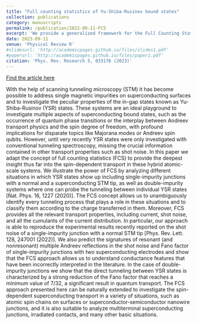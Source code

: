 ```yaml
---
title: "Full counting statistics of Yu-Shiba-Rusinov bound states"
collection: publications
category: manuscripts
permalink: /publication/2023-09-11-FCS
excerpt: 'We provide a generalized framework for the Full Counting Statistics in superconducting junctions with inclusion of Yu-Shiba-Rusinov states.'
date: 2023-09-11
venue: 'Physical Review R'
#slidesurl: 'http://academicpages.github.io/files/slides1.pdf'
#paperurl: 'http://academicpages.github.io/files/paper1.pdf'
citation: 'Phys. Rev. Research 5, 033176 (2023)'
---
```


[Find the article here](https://journals.aps.org/prresearch/abstract/10.1103/PhysRevResearch.5.033176)

With the help of scanning tunneling microscopy (STM) it has become possible to address single magnetic impurities on superconducting surfaces and to investigate the peculiar properties of the in-gap states known as Yu-Shiba-Rusinov (YSR) states. These systems are an ideal playground to investigate multiple aspects of superconducting bound states, such as the occurrence of quantum phase transitions or the interplay between Andreev transport physics and the spin degree of freedom, with profound implications for disparate topics like Majorana modes or Andreev spin qubits. However, until very recently YSR states were only investigated with conventional tunneling spectroscopy, missing the crucial information contained in other transport properties such as shot noise. In this paper we adapt the concept of full counting statistics (FCS) to provide the deepest insight thus far into the spin-dependent transport in these hybrid atomic-scale systems. We illustrate the power of FCS by analyzing different situations in which YSR states show up including single-impurity junctions with a normal and a superconducting STM tip, as well as double-impurity systems where one can probe the tunneling between individual YSR states [Nat. Phys. 16, 1227 (2020)]. The FCS concept allows us to unambiguously identify every tunneling process that plays a role in these situations and to classify them according to the charge transferred in them. Moreover, FCS provides all the relevant transport properties, including current, shot noise, and all the cumulants of the current distribution. In particular, our approach is able to reproduce the experimental results recently reported on the shot noise of a single-impurity junction with a normal STM tip [Phys. Rev. Lett. 128, 247001 (2022)]. We also predict the signatures of resonant (and nonresonant) multiple Andreev reflections in the shot noise and Fano factor of single-impurity junctions with two superconducting electrodes and show that the FCS approach allows us to understand conductance features that have been incorrectly interpreted in the literature. In the case of double-impurity junctions we show that the direct tunneling between YSR states is characterized by a strong reduction of the Fano factor that reaches a minimum value of 7/32, a significant result in quantum transport. The FCS approach presented here can be naturally extended to investigate the spin-dependent superconducting transport in a variety of situations, such as atomic spin chains on surfaces or superconductor-semiconductor nanowire junctions, and it is also suitable to analyze multiterminal superconducting junctions, irradiated contacts, and many other basic situations.
